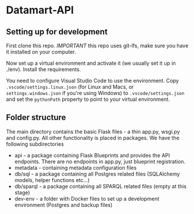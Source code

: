 # Datamart-API

## Setting up for development
First clone this repo. *IMPORTANT* this repo uses git-lfs, make sure you have it installed on your computer.

Now set up a virtual environment and activate it (we usually set it up in ./env). Install the requirements.

You need to configure Visual Studio Code to use the environment. Copy `.vscode/settings.linux.json` (for Linux and Macs, or `settings.windows.json` if you're using Windows) to `.vscode/settings.json` and set the `pythonPath` property to point to your virtual environment.

## Folder structure
The main directory contains the basic Flask files - a thin app.py, wsgi.py and config.py. All other functionality is placed in packages. We have the following subdirectories

* api - a package containing Flask Blueprints and provides the API endpoints. There are no endpoints in app.py, just blueprint registration.
* metadata - containing metadata configuration files
* db/sql - a package containing all Postgres related files (SQLAlchemy models, helper functions etc...)
* db/sparql - a package containing all SPARQL related files (empty at this stage)
* dev-env - a folder with Docker files to set up a development environment (Postgres and backup files)

